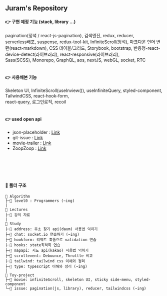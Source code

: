 ## Juram's Repository

#### 👉 구현 예정 기능 (stack, library ...)

pagination(정석 / react-js-pagination), 검색엔진, redux, reducer,  
serverless배포, suspense, redux-tool-kit, InfiniteScroll(정석), 마크다운 언어 변환(react-markdown), CSS 테이블/그리드, Storybook, bootstrap, 반응형-react-device-detect(라이브러리), react-responsive(라이브러리),  
Sass(SCSS), Monorepo, GraphQL, aos, nextJS, webGL, socket, RTC
<br></br>

#### 👉 사용해본 기능

Skeleton UI, InfiniteScroll(useInview()), useInfiniteQuery, styled-component, TailwindCSS, react-hook-form,  
react-query, 로그인로직, recoil
<br></br>

#### 👉 used open api

- json-placeholder : [Link](https://jsonplaceholder.typicode.com/)
- git-issue : [Link](https://docs.github.com/en/rest/issues/issues?apiVersion=2022-11-28#list-user-account-issues-assigned-to-the-authenticated-user)
- movie-trailer : [Link](https://developers.themoviedb.org/3/movies/get-movie-videos)
- ZoopZoop : [Link](https://zoopzoop-market.vercel.app/)

## <br></br>

#### 📁 폴더 구조

```
📂 Algorithm
├─📂 level0 : Programmers (~ing)
|
📂 Lectures
├─📂 강의 자료
|
📂 Study
├─📂 address: 주소 찾기 api(daum) 사용법 익히기
├─📂 chat: socket.io 연습하기 (~ing)
├─📂 hookform: 리액트 훅폼으로 validation 연습
├─📂 hooks: state최적화 연습
├─📂 mapapi: 지도 api(kakao) 사용법 익히기
├─📂 scrollevent: Debounce, Throttle 비교
├─📂 tailwind: tailwind css 이해와 정리
├─📂 type: typescript 이해와 정리 (~ing)
|
📂 Toy-project
├─📂 movie: infiniteScroll, skeleton UI, sticky side-menu, styled-component
└─📂 issue: pagination(js, library), reducer, tailwindcss (~ing)

```
